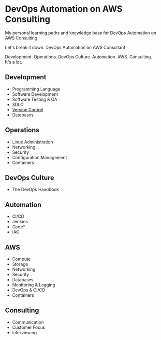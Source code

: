 # DevOps Automation on AWS Consulting
My personal learning paths and knowledge base for DevOps Automation on AWS Consulting.

Let's break it down.
DevOps Automation on AWS Consultant

Development. Operations. DevOps Culture. Automation. AWS. Consulting.  It's a lot.

## Development
- Programming Language
- Software Development
- Software Testing & QA
- SDLC
- [Version Control](https://github.com/lindyslewis/devops-automation-on-aws/blob/main/version_control.md)
- Databases

## Operations
- Linux Administration
- Networking
- Security
- Configuration Management
- Containers 

## DevOps Culture
- The DevOps Handbook

## Automation
- CI/CD
- Jenkins
- Code*
- IAC 

## AWS
- Compute
- Storage
- Networking
- Security
- Databases
- Monitoring & Logging
- DevOps & CI/CD
- Containers

## Consulting
- Communication
- Customer Focus
- Interviewing
